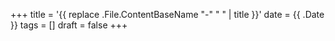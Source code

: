 +++
title = '{{ replace .File.ContentBaseName "-" " " | title }}'
date = {{ .Date }}
tags = []
draft = false
+++
